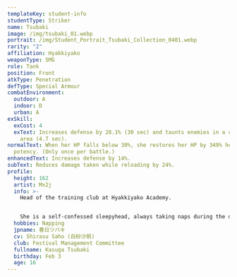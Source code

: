 ```yaml
---
templateKey: student-info
studentType: Striker
name: Tsubaki
image: /img/tsubaki_01.webp
portrait: /img/Student_Portrait_Tsubaki_Collection_0401.webp
rarity: "2"
affiliation: Hyakkiyako
weaponType: SMG
role: Tank
position: Front
atkType: Penetration
defType: Special Armour
combatEnvironment:
  outdoor: A
  indoor: D
  urban: A
exSkill:
  exCost: 4
  exText: Increases defense by 28.1% (30 sec) and taunts enemies in a circular
    area (4.7 sec).
normalText: When her HP falls below 30%, she restores her HP by 349% heal
  potency. (Only once per battle.)
enhancedText: Increases defense by 14%.
subText: Reduces damage taken while reloading by 24%.
profile:
  height: 162
  artist: Mx2j
  info: >-
    Head of the training club at Hyakkiyako Academy.


    She is a self-confessed sleepyhead, always taking naps during the day, so her friend Mimori effectively takes over the role of department head. Despite her lazy daytime appearance, she is secretly working to protect Hyakkiyako Academy at night.
  hobbies: Napping
  jpname: 春日ツバキ
  cv: Shirasu Saho (白砂沙帆)
  club: Festival Management Committee
  fullname: Kasuga Tsubaki
  birthday: Feb 3
  age: 16
---
```

